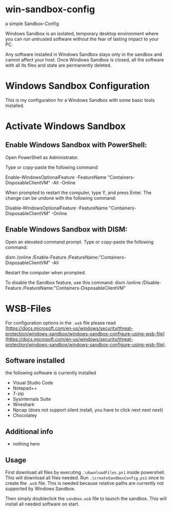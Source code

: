 # win-sandbox-config
 a simple Sandbox-Config

Windows Sandbox is an isolated, temporary desktop environment where you can run untrusted software without the fear of lasting impact to your PC.

Any software installed in Windows Sandbox stays only in the sandbox and cannot affect your host. Once Windows Sandbox is closed, all the software with all its files and state are permanently deleted.

# Windows Sandbox Configuration

This is my configuration for a Windows Sandbox with some basic tools installed.

# Activate Windows Sandbox

## Enable Windows Sandbox with PowerShell:
Open PowerShell as Administrator.

Type or copy-paste the following command:

Enable-WindowsOptionalFeature -FeatureName "Containers-DisposableClientVM" -All -Online

When prompted to restart the computer, type Y, and press Enter.
The change can be undone with the following command:

Disable-WindowsOptionalFeature -FeatureName "Containers-DisposableClientVM" -Online


## Enable Windows Sandbox with DISM:

Open an elevated command prompt.
Type or copy-paste the following command:

dism /online /Enable-Feature /FeatureName:"Containers-DisposableClientVM" -All

Restart the computer when prompted.

To disable the Sandbox feature, use this command:
dism /online /Disable-Feature /FeatureName:"Containers-DisposableClientVM"

# WSB-Files

For configuration options in the `.wsb` file please read [https://docs.microsoft.com/en-us/windows/security/threat-protection/windows-sandbox/windows-sandbox-configure-using-wsb-file](https://docs.microsoft.com/en-us/windows/security/threat-protection/windows-sandbox/windows-sandbox-configure-using-wsb-file).

## Software installed

the following software is currently installed

- Visual Studio Code
- Notepad++
- 7-zip
- Sysinternals Suite
- Wireshark
- Npcap (does not support silent install, you have to click next next next)
- Chocolatey

## Additional info

- nothing here

## Usage

First download all files by executing `.\downloadFiles.ps1` inside powershell. This will download all files needed. Run `.\createSandboxConfig.ps1` once to create the `.wsb` file. This is needed because relative paths are currently not supported by Windows Sandbox.

Then simply doubleclick the `sandbox.wsb` file to launch the sandbox. This will install all needed software on start.

